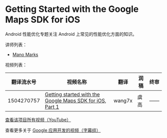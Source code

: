 # Getting Started with the Google Maps SDK for iOS

Android 性能优化专题关注 Android 上常见的性能优化方面的知识。

讲师列表：

*   [Mano Marks](https://plus.google.com/+ManoMarks)

 
视频列表：

| 翻译流水号 | 视频名称 | 翻译 | 润稿 | 终审 |
| -- | -- | -- | -- | -- |
| 1504270757 | [Getting started with the Google Maps SDK for iOS, Part 1](http://pub.gfansub.com/GoogleApps/035-Getting-Started-With-The-Google-Maps-Sdk-For-IOS/1504270757-getting-started-with-the-google-maps-sdk-for-ios-part-1.html)  | wang7x | 虞高 | —— |


[查看该项目所有视频（YouTube）](https://www.youtube.com/playlist?list=PLOU2XLYxmsIKJeMe12JelBboOxaUrch2a)

查看更多关于 [Google 应用开发的视频（字幕组）](http://pub.gfansub.com/GoogleApps/index.html)


